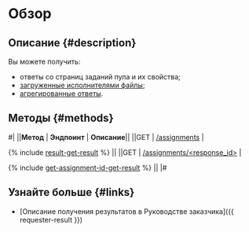 # Обзор

## Описание {#description}

Вы можете получить:

- ответы со страниц заданий пула и их свойства;
- [загруженные исполнителями файлы](attachments.md);
- [агрегированные ответы](aggregated-solutions.md).

## Методы {#methods}

#|
||**Метод** | **Эндпоинт** | **Описание**||
||GET | [/assignments](result.md) | 

{% include [result-get-result](../_includes/concepts/result/id-result/get-result.md) %}
||
||GET | [/assignments/<response_id>](get-assignment-id.md) | 

{% include [get-assignment-id-get-result](../_includes/concepts/get-assignment-id/id-get-assignment-id/get-result.md) %}
||
|#


## Узнайте больше {#links}

- [Описание получения результатов в Руководстве заказчика]({{ requester-result }})


